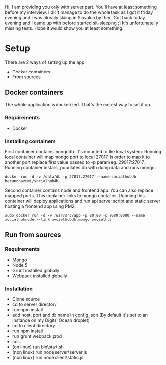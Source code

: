 Hi, I am providing you only with server part. You'll have at least something before my interview. I did't manage to do the whole task as I got it 
friday evening and I was already skiing in Slovakia by then. Got back today evening and I came up with before started sit-sleeping ;]
It's unfortunatelly missing tests. Hope it would show you at least something.

# Setup

There are 2 ways of setting up the app
- Docker containers
- From sources

## Docker containers

The whole application is dockerized. That's the easiest way to set it up.

### Requirements
- Docker

### Installing containers

First container contains mongodb. It's mounted to the local system. Running local container will map mongo port to local 27017.
In order to map it to another port replace first value passed to -p param eg. 29017:27017.
Running container installs, populates db with dump data and runs mongo.

    docker run -d -v /data/db -p 27017:27017 --name socialhubdb  herunohazumi/socialhubdb

Second container contains node and frontend app. You can also replace mapped ports. This container links to mongo container.
Running this container will deploy applications and run api server script and static server hosting a frontend app using PM2.

    sudo docker run -d -v /usr/src/app -p 80:80 -p 8080:8080 --name socialhubnode --link socialhubdb:mongo socialhub

## Run from sources

### Requirements
- Mongo
- Node 5
- Grunt installed globally
- Webpack installed globally

### Installation

- Clone source
- cd to server directory
- run npm install
- add host, port and db name in config.json (By default it's set to an instance on my Digital Ocean droplet)
- cd to client directory
- run npm install
- run grunt webpack:prod
- cd ..
- (on linux) run bin\start.sh
- (non linux) run node server\server.js
- (non linux) run node client\static.js